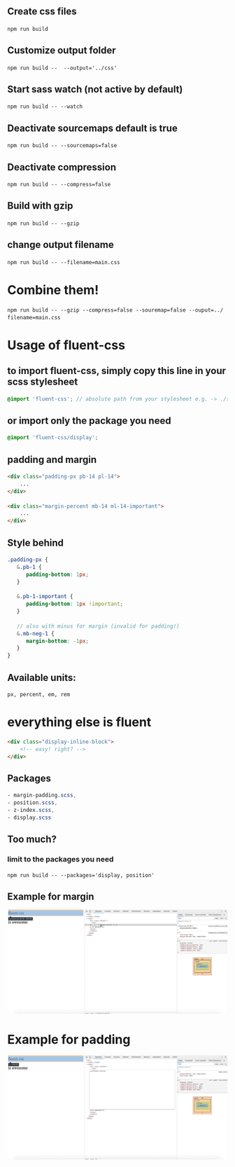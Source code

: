 ﻿
## Create css files
`npm run build`

## Customize output folder

`npm run build --  --output='../css'`

## Start sass watch (not active by default)
`npm run build -- --watch`

## Deactivate sourcemaps default is true
`npm run build -- --sourcemaps=false`

## Deactivate compression
`npm run build -- --compress=false`

## Build with gzip
`npm run build -- --gzip`

## change output filename
`npm run build -- --filename=main.css`

# Combine them!
`npm run build -- --gzip --compress=false --souremap=false --ouput=../ filename=main.css`

# Usage of fluent-css
 
 ## to import fluent-css, simply copy this line in your scss stylesheet
```scss
@import 'fluent-css'; // absolute path from your stylesheet e.g. -> ./sass/fluent-styles/fluent-styles;
```

## or import only the package you need
```scss
@import 'fluent-css/display';
```

## padding and margin
```html
<div class="padding-px pb-14 pl-14">
	...
</div>

<div class="margin-percent mb-14 ml-14-important">
	...
</div>
```
## Style behind
```scss
.padding-px { 
   &.pb-1 {
      padding-bottom: 1px;
   }

   &.pb-1-important {
      padding-bottom: 1px !important;
   }

   // also with minus for margin (invalid for padding!)
   &.mb-neg-1 {
      margin-bottom: -1px;
   }
}
```

## Available units:
```
px, percent, em, rem
```

# everything else is fluent

```html
<div class="display-inline-block">
	<!-- easy! right? -->
</div>
```

## Packages
```scss
- margin-padding.scss,
- position.scss,
- z-index.scss,
- display.scss

```

## Too much?
### limit to the packages you need
`npm run build -- --packages='display, position'`

## Example for margin
![alt text](./img/margin.gif)

# Example for padding
![alt text](./img/position.gif)